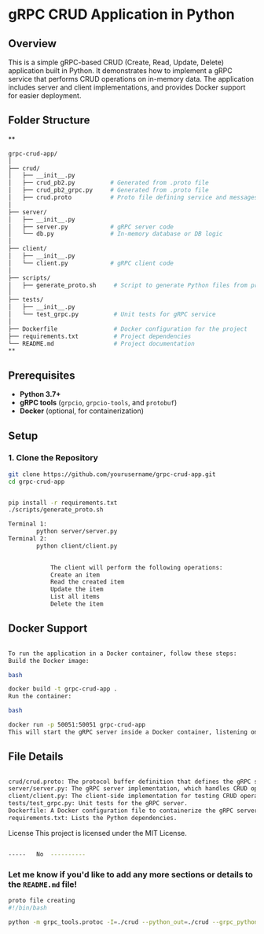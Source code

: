 # gRPC CRUD Application in Python

## Overview

This is a simple gRPC-based CRUD (Create, Read, Update, Delete) application built in Python. It demonstrates how to implement a gRPC service that performs CRUD operations on in-memory data. The application includes server and client implementations, and provides Docker support for easier deployment.

## Folder Structure
**
```bash
grpc-crud-app/
│
├── crud/
│   ├── __init__.py
│   ├── crud_pb2.py          # Generated from .proto file
│   ├── crud_pb2_grpc.py     # Generated from .proto file
│   ├── crud.proto           # Proto file defining service and messages
│
├── server/
│   ├── __init__.py
│   ├── server.py            # gRPC server code
│   └── db.py                # In-memory database or DB logic
│
├── client/
│   ├── __init__.py
│   └── client.py            # gRPC client code
│
├── scripts/
│   ├── generate_proto.sh     # Script to generate Python files from proto
│
├── tests/
│   ├── __init__.py
│   └── test_grpc.py          # Unit tests for gRPC service
│
├── Dockerfile                # Docker configuration for the project
├── requirements.txt          # Project dependencies
└── README.md                 # Project documentation
**
```



## Prerequisites

- **Python 3.7+**
- **gRPC tools** (`grpcio`, `grpcio-tools`, and `protobuf`)
- **Docker** (optional, for containerization)

## Setup

### 1. Clone the Repository

```bash
git clone https://github.com/yourusername/grpc-crud-app.git
cd grpc-crud-app
```

```bash

pip install -r requirements.txt
./scripts/generate_proto.sh

```

```bash
Terminal 1:
        python server/server.py
Terminal 2:
        python client/client.py
      

            The client will perform the following operations:
            Create an item
            Read the created item
            Update the item
            List all items
            Delete the item
```

Docker Support
---------------
```bash

To run the application in a Docker container, follow these steps:
Build the Docker image:

bash

docker build -t grpc-crud-app .
Run the container:

bash

docker run -p 50051:50051 grpc-crud-app
This will start the gRPC server inside a Docker container, listening on port 50051.

```

File Details
------------
```bash

crud/crud.proto: The protocol buffer definition that defines the gRPC service and message formats.
server/server.py: The gRPC server implementation, which handles CRUD operations.
client/client.py: The client-side implementation for testing CRUD operations.
tests/test_grpc.py: Unit tests for the gRPC server.
Dockerfile: A Docker configuration file to containerize the gRPC server.
requirements.txt: Lists the Python dependencies.
```

License
This project is licensed under the MIT License.
```bash

-----   No  ----------
```
### Let me know if you'd like to add any more sections or details to the `README.md` file!






```bash
proto file creating 
#!/bin/bash

python -m grpc_tools.protoc -I=./crud --python_out=./crud --grpc_python_out=./crud crud/crud.proto
```